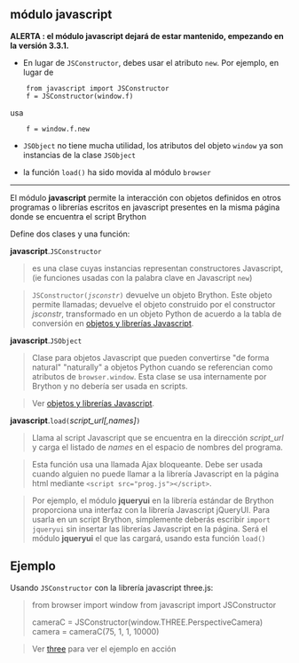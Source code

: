 módulo **javascript**
---------------------

**ALERTA : el módulo javascript dejará de estar mantenido, empezando en la versión 3.3.1.**

- En lugar de `JSConstructor`, debes usar el atributo `new`. Por ejemplo, en lugar de

```
    from javascript import JSConstructor
    f = JSConstructor(window.f)
```

usa

```
    f = window.f.new
```

- `JSObject` no tiene mucha utilidad, los atributos del objeto `window` ya son instancias de la clase `JSObject`

- la función `load()` ha sido movida al módulo `browser`

<hr>

El módulo **javascript** permite la interacción con objetos definidos en otros programas o librerías 
escritos en javascript presentes en la misma página donde se encuentra el script Brython

Define dos clases y una función:

**javascript**.`JSConstructor`
> es una clase cuyas instancias representan constructores Javascript, (ie funciones usadas con la 
> palabra clave en Javascript `new`)

> <code>JSConstructor(_jsconstr_)</code> devuelve un objeto Brython. Este objeto permite llamadas; 
> devuelve el objeto construido por el constructor *jsconstr*, transformado en un objeto Python 
> de acuerdo a la tabla de conversión en <a href="jsojects.html">objetos y librerías Javascript</a>.


**javascript**.`JSObject`
> Clase para objetos Javascript que pueden convertirse "de forma natural" "naturally" a objetos Python
> cuando se referencian como atributos de `browser.window`. Esta clase
> se usa internamente por Brython y no debería ser usada en scripts.

> Ver <a href="jsojects.html">objetos y librerías Javascript</a>.

**javascript**.`load(`_script\_url[,names]_`)`
> Llama al script Javascript que se encuentra en la dirección _script\_url_ y carga el listado de
> _names_ en el espacio de nombres del programa.

> Esta función usa una llamada Ajax bloqueante. Debe ser usada cuando alguien no puede llamar 
> a la librería Javascript en la página html mediante 
> `<script src="prog.js"></script>`. 

> Por ejemplo, el módulo **jqueryui** en la librería estándar de Brython
> proporciona una interfaz con la librería Javascript jQueryUI. Para usarla en un script
> Brython, simplemente deberás escribir `import jqueryui` sin insertar las librerías
> Javascript en la página. Será el módulo **jqueryui** el que
> las cargará, usando esta función `load()`

Ejemplo
-------

Usando `JSConstructor` con la librería javascript three.js:

>    from browser import window
>    from javascript import JSConstructor
>    
>    cameraC = JSConstructor(window.THREE.PerspectiveCamera)
>    camera = cameraC(75, 1, 1, 10000)

> Ver [three](../../gallery/three.html) para ver el ejemplo en acción
